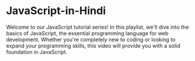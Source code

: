 # JavaScript-in-Hindi
Welcome to our JavaScript tutorial series! In this playlist, we'll dive into the basics of JavaScript, the essential programming language for web development. Whether you're completely new to coding or looking to expand your programming skills, this video will provide you with a solid foundation in JavaScript.
